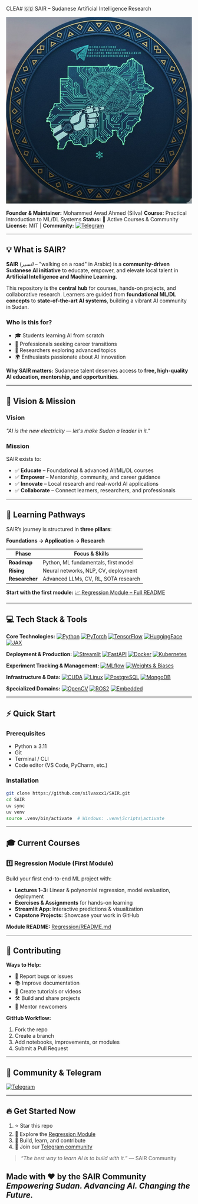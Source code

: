 CLEA# 🇸🇩 SAIR – Sudanese Artificial Intelligence Research

![SAIR Banner](SAIR.jpg)

**Founder & Maintainer:** Mohammed Awad Ahmed (Silva)
**Course:** Practical Introduction to ML/DL Systems
**Status:** 🚀 Active Courses & Community
**License:** MIT | **Community:** [![Telegram](https://img.shields.io/badge/Telegram-Join_Community-blue?logo=telegram)](https://t.me/+jPPlO6ZFDbtlYzU0)

---

## 💡 What is SAIR?

**SAIR** (*السير* – "walking on a road" in Arabic) is a **community-driven Sudanese AI initiative** to educate, empower, and elevate local talent in **Artificial Intelligence and Machine Learning**.

This repository is the **central hub** for courses, hands-on projects, and collaborative research. Learners are guided from **foundational ML/DL concepts** to **state-of-the-art AI systems**, building a vibrant AI community in Sudan.

### **Who is this for?**

* 🎓 Students learning AI from scratch
* 💼 Professionals seeking career transitions
* 🧠 Researchers exploring advanced topics
* 🌍 Enthusiasts passionate about AI innovation

**Why SAIR matters:** Sudanese talent deserves access to **free, high-quality AI education, mentorship, and opportunities**.

---

## 🌟 Vision & Mission

### **Vision**

*"AI is the new electricity — let's make Sudan a leader in it."*

### **Mission**

SAIR exists to:

* ✅ **Educate** – Foundational & advanced AI/ML/DL courses
* ✅ **Empower** – Mentorship, community, and career guidance
* ✅ **Innovate** – Local research and real-world AI applications
* ✅ **Collaborate** – Connect learners, researchers, and professionals

---

## 🚦 Learning Pathways

SAIR’s journey is structured in **three pillars**:

**Foundations → Application → Research**

| Phase          | Focus & Skills                       |
| -------------- | ------------------------------------ |
| **Roadmap**    | Python, ML fundamentals, first model |
| **Rising**     | Neural networks, NLP, CV, deployment |
| **Researcher** | Advanced LLMs, CV, RL, SOTA research |

**Start with the first module:** [📈 Regression Module – Full README](Regression/README.md)

---

## 💻 Tech Stack & Tools

**Core Technologies:**
[![Python](https://img.shields.io/badge/Python-3.11-blue?logo=python\&logoColor=white)](https://www.python.org/)
[![PyTorch](https://img.shields.io/badge/PyTorch-2.1-red?logo=pytorch\&logoColor=white)](https://pytorch.org/)
[![TensorFlow](https://img.shields.io/badge/TensorFlow-2.14-orange?logo=tensorflow\&logoColor=white)](https://www.tensorflow.org/)
[![HuggingFace](https://img.shields.io/badge/HuggingFace-Transformers-purple?logo=huggingface\&logoColor=white)](https://huggingface.co/)
[![JAX](https://img.shields.io/badge/JAX-0.4.14-lightblue?logo=google\&logoColor=white)](https://github.com/google/jax)

**Deployment & Production:**
[![Streamlit](https://img.shields.io/badge/Streamlit-1.27-orange?logo=streamlit\&logoColor=white)](https://streamlit.io/)
[![FastAPI](https://img.shields.io/badge/FastAPI-0.99-green?logo=fastapi\&logoColor=white)](https://fastapi.tiangolo.com/)
[![Docker](https://img.shields.io/badge/Docker-24.0-blue?logo=docker\&logoColor=white)](https://www.docker.com/)
[![Kubernetes](https://img.shields.io/badge/Kubernetes-1.29-blue?logo=kubernetes\&logoColor=white)](https://kubernetes.io/)

**Experiment Tracking & Management:**
[![MLflow](https://img.shields.io/badge/MLflow-2.9-lightgrey?logo=mlflow\&logoColor=white)](https://mlflow.org/)
[![Weights & Biases](https://img.shields.io/badge/Weights_%26_Biases-0.16-lightblue?logo=wandb\&logoColor=white)](https://wandb.ai/)

**Infrastructure & Data:**
[![CUDA](https://img.shields.io/badge/CUDA-12.3-orange?logo=nvidia\&logoColor=white)](https://developer.nvidia.com/cuda-toolkit)
[![Linux](https://img.shields.io/badge/Linux-Ubuntu-blue?logo=linux\&logoColor=white)](https://www.linux.org/)
[![PostgreSQL](https://img.shields.io/badge/PostgreSQL-16-blue?logo=postgresql\&logoColor=white)](https://www.postgresql.org/)
[![MongoDB](https://img.shields.io/badge/MongoDB-7.3-green?logo=mongodb\&logoColor=white)](https://www.mongodb.com/)

**Specialized Domains:**
[![OpenCV](https://img.shields.io/badge/OpenCV-4.8-blue?logo=opencv\&logoColor=white)](https://opencv.org/)
[![ROS2](https://img.shields.io/badge/ROS2-Foxy-blue?logo=robotics\&logoColor=white)](https://docs.ros.org/en/foxy/)
[![Embedded](https://img.shields.io/badge/Embedded-Systems-lightgrey)](#)

---

## ⚡ Quick Start

### **Prerequisites**

* Python ≥ 3.11
* Git
* Terminal / CLI
* Code editor (VS Code, PyCharm, etc.)

### **Installation**

```bash
git clone https://github.com/silvaxxx1/SAIR.git
cd SAIR
uv sync
uv venv
source .venv/bin/activate  # Windows: .venv\Scripts\activate
```

---

## 🎓 Current Courses

### **1️⃣ Regression Module (First Module)**

Build your first end-to-end ML project with:

* **Lectures 1–3:** Linear & polynomial regression, model evaluation, deployment
* **Exercises & Assignments** for hands-on learning
* **Streamlit App:** Interactive predictions & visualization
* **Capstone Projects:** Showcase your work in GitHub

**Module README:** [Regression/README.md](Regression/README.md)

---

## 📝 Contributing

**Ways to Help:**

* 🐛 Report bugs or issues
* 📚 Improve documentation
* 🎥 Create tutorials or videos
* 🛠 Build and share projects
* 👥 Mentor newcomers

**GitHub Workflow:**

1. Fork the repo
2. Create a branch
3. Add notebooks, improvements, or modules
4. Submit a Pull Request

---

## 🤝 Community & Telegram

[![Telegram](https://img.shields.io/badge/Telegram-Join_Community-blue?logo=telegram)](https://t.me/+jPPlO6ZFDbtlYzU0)

---

## 🔥 Get Started Now

1. ⭐ Star this repo
2. 📖 Explore the [Regression Module](Regression/README.md)
3. 🚀 Build, learn, and contribute
4. 💬 Join our [Telegram community](https://t.me/+jPPlO6ZFDbtlYzU0)

> *“The best way to learn AI is to build with it.”* — SAIR Community

**Made with ❤️ by the SAIR Community**
*Empowering Sudan. Advancing AI. Changing the Future.*
------------------------------------------------------
